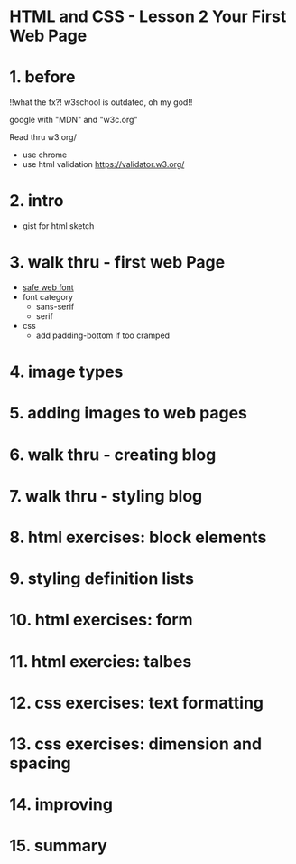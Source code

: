 HTML and CSS - Lesson 2 Your First Web Page
============================================

# 1. before

!!what the fx?! w3school is outdated, oh my god!!

google with "MDN" and "w3c.org"

Read thru w3.org/

- use chrome
- use html validation  https://validator.w3.org/

# 2. intro
- gist for html sketch


# 3. walk thru - first web Page
- [safe web font](http://web.mit.edu/jmorzins/www/fonts.html)
- font category
  - sans-serif
  - serif
- css
  - add padding-bottom if too cramped


# 4. image types

# 5. adding images to web pages

# 6. walk thru - creating blog


# 7. walk thru - styling blog


# 8. html exercises: block elements


# 9. styling definition lists


# 10. html exercises: form


# 11. html exercies: talbes

# 12. css exercises: text formatting


# 13. css exercises: dimension and spacing


# 14. improving


# 15. summary